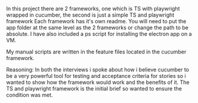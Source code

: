 In this project there are 2 frameworks, one which is TS with playwright wrapped in cucumber, the second is just a simple TS and playwright framework
Each framework has it's own readme.
You will need to put the app folder at the same level as the 2 frameworks or change the path to be absolute. 
I have also included a ps script for installing the electron app on a VM.

My manual scripts are written in the feature files located in the cucumber framework.

Reasoning:
In both the interviews i spoke about how i believe cucumber to be a very powerful tool for testing and acceptance criteria for stories so i wanted to show how the framework would work and the benefits of it. 
The TS and playwright framework is the initial brief so wanted to ensure the condition was met. 
